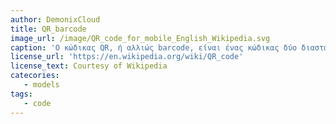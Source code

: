 ```yaml
---
author: DemonixCloud
title: QR_barcode
image_url: /image/QR_code_for_mobile_English_Wikipedia.svg
caption: 'Ο κώδικας QR, ή αλλιώς barcode, είναι ένας κώδικας δύο διαστάσεων που δημιουργήθηκε το 1994 για την ιαπωνική αυτοκινητοβιομηχανία. Πλέον, ο QR κώδικας είναι ο πιο διαδεδομένος δισδιάστατος κώδικας.'
license_url: 'https://en.wikipedia.org/wiki/QR_code'
license_text: Courtesy of Wikipedia
catecories:
   - models
tags:
   - code
---
```

